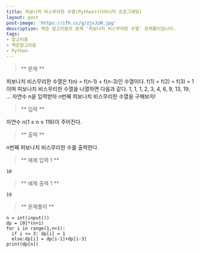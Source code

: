 ```yaml
---
title: 피보나치 비스무리한 수열(Python)(다이나믹 프로그래밍)
layout: post
post-image: 'https://ifh.cc/g/zjvJzN.jpg'
description: 백준 알고리즘의 문제 '피보나치 비스무리한 수열' 문제풀이입니다.
tags:
- 알고리즘
- 백준알고리즘
- Python
---
```



>** 문제 **

피보나치 비스무리한 수열은 f(n) = f(n-1) + f(n-3)인 수열이다. f(1) = f(2) = f(3) = 1이며 피보나치 비스무리한 수열을 나열하면 다음과 같다.
1, 1, 1, 2, 3, 4, 6, 9, 13, 19, ...
자연수 n을 입력받아 n번째 피보나치 비스무리한 수열을 구해보자!

>** 입력 **

자연수 n(1 ≤ n ≤ 116)이 주어진다.

>** 출력 **

n번째 피보나치 비스무리한 수를 출력한다.

>** 예제 입력 1 **

	10

>** 예제 출력 1 **

	19

>** 문제풀이 **

	n = int(input())
	dp = [0]*(n+1)
	for i in range(1,n+1):
	  if i <= 3: dp[i] = 1
	  else:dp[i] = dp[i-1]+dp[i-3]
	print(dp[n])
